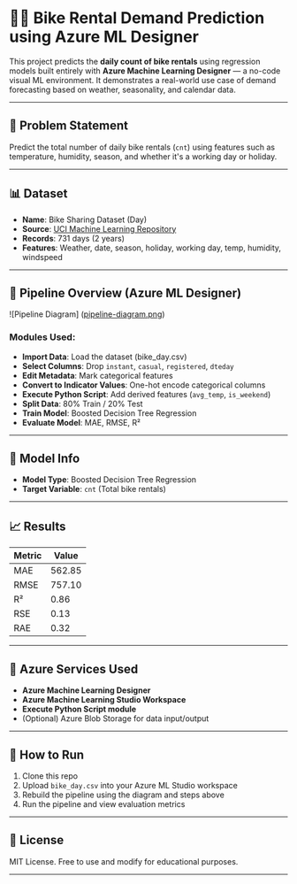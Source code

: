 # 🚴‍♂️ Bike Rental Demand Prediction using Azure ML Designer

This project predicts the **daily count of bike rentals** using regression models built entirely with **Azure Machine Learning Designer** — a no-code visual ML environment. It demonstrates a real-world use case of demand forecasting based on weather, seasonality, and calendar data.

---

## 📌 Problem Statement

Predict the total number of daily bike rentals (`cnt`) using features such as temperature, humidity, season, and whether it's a working day or holiday.

---

## 📊 Dataset

- **Name**: Bike Sharing Dataset (Day)
- **Source**: [UCI Machine Learning Repository](https://archive.ics.uci.edu/ml/datasets/Bike+Sharing+Dataset)
- **Records**: 731 days (2 years)
- **Features**: Weather, date, season, holiday, working day, temp, humidity, windspeed

---

## 🧪 Pipeline Overview (Azure ML Designer)

![Pipeline Diagram] ([pipeline-diagram.png](https://github.com/YohannesSe/Azure_ML-Model-Projects/blob/Azure_ML-Designers/pipeline_diagram.png))


### Modules Used:
- **Import Data**: Load the dataset (bike_day.csv)
- **Select Columns**: Drop `instant`, `casual`, `registered`, `dteday`
- **Edit Metadata**: Mark categorical features
- **Convert to Indicator Values**: One-hot encode categorical columns
- **Execute Python Script**: Add derived features (`avg_temp`, `is_weekend`)
- **Split Data**: 80% Train / 20% Test
- **Train Model**: Boosted Decision Tree Regression
- **Evaluate Model**: MAE, RMSE, R²

---

## 🧠 Model Info

- **Model Type**: Boosted Decision Tree Regression
- **Target Variable**: `cnt` (Total bike rentals)

---

## 📈 Results

| Metric | Value |
|--------|-------|
| MAE    | 562.85 |
| RMSE   | 757.10 |
| R²     | 0.86 |
| RSE    | 0.13 |
| RAE    | 0.32 |

---

## 🧰 Azure Services Used

- **Azure Machine Learning Designer**
- **Azure Machine Learning Studio Workspace**
- **Execute Python Script module**
- (Optional) Azure Blob Storage for data input/output

---

## 🧾 How to Run

1. Clone this repo
2. Upload `bike_day.csv` into your Azure ML Studio workspace
3. Rebuild the pipeline using the diagram and steps above
4. Run the pipeline and view evaluation metrics

---

## 📄 License

MIT License. Free to use and modify for educational purposes.

---
